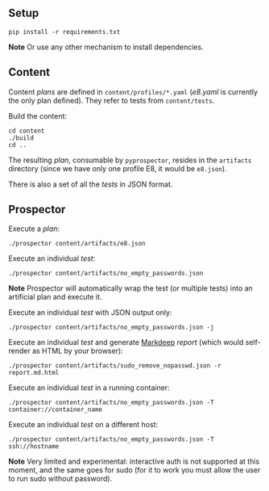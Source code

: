 Setup
---

`pip install -r requirements.txt`

**Note**
Or use any other mechanism to install dependencies.

Content
---

Content *plans* are defined in `content/profiles/*.yaml` (*e8.yaml* is currently the only plan defined). They refer to tests from `content/tests`.

Build the content:

```shell
cd content
./build
cd ..
```

The resulting *plan*, consumable by `pyprospector`, resides in the `artifacts` directory (since we have only one profile E8, it would be `e8.json`).

There is also a set of all the *tests* in JSON format.

Prospector
---

Execute a *plan*:

```shell
./prospector content/artifacts/e8.json
```

Execute an individual *test*:

```shell
./prospector content/artifacts/no_empty_passwords.json
```

**Note**
Prospector will automatically wrap the test (or multiple tests) into an artificial plan and execute it.

Execute an individual *test* with JSON output only:

```shell
./prospector content/artifacts/no_empty_passwords.json -j
```

Execute an individual *test* and generate [Markdeep](https://casual-effects.com/markdeep/) *report* (which would self-render as HTML by your browser):

```shell
./prospector content/artifacts/sudo_remove_nopasswd.json -r report.md.html 
```

Execute an individual *test* in a running container:

```shell
./prospector content/artifacts/no_empty_passwords.json -T container://container_name
```

Execute an individual *test* on a different host:

```shell
./prospector content/artifacts/no_empty_passwords.json -T ssh://hostname
```
**Note** 
Very limited and experimental: interactive auth is not supported at this moment, and the same goes for sudo (for it to work you must allow the user to run sudo without password).